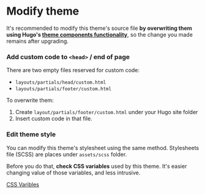 # Modify theme

It's recommended to modify this theme's source file **by overwriting them using Hugo's [theme components functionality](https://gohugo.io/hugo-modules/theme-components/)**, so the change you made remains after upgrading.

### Add custom code to `<head>` / end of page

There are two empty files reserved for custom code:

* `layouts/partials/head/custom.html`
* `layouts/partials/footer/custom.html`

To overwrite them:

1. Create `layout/partials/footer/custom.html` under your Hugo site folder
2. Insert custom code in that file.

### Edit theme style

You can modify this theme's stylesheet using the same method. Stylesheets file \(SCSS\) are places under `assets/scss` folder.

Before you do that, **check CSS variables** used by this theme. It's easier changing value of those variables, and less intrusive.

[CSS Varibles](./css-variables.md)